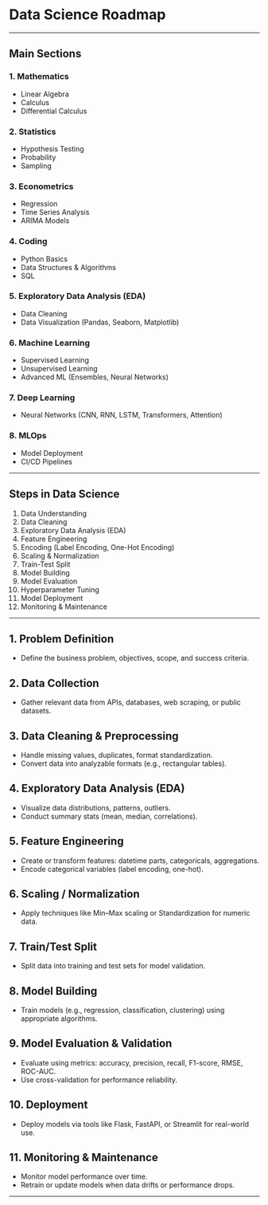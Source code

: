 # Data Science Roadmap  

---

##  Main Sections  

### 1. Mathematics  
- Linear Algebra  
- Calculus  
- Differential Calculus  

### 2. Statistics  
- Hypothesis Testing  
- Probability  
- Sampling  

### 3. Econometrics  
- Regression  
- Time Series Analysis  
- ARIMA Models  

### 4. Coding  
- Python Basics  
- Data Structures & Algorithms  
- SQL  

### 5. Exploratory Data Analysis (EDA)  
- Data Cleaning  
- Data Visualization (Pandas, Seaborn, Matplotlib)  

### 6. Machine Learning  
- Supervised Learning  
- Unsupervised Learning  
- Advanced ML (Ensembles, Neural Networks)  

### 7. Deep Learning  
- Neural Networks (CNN, RNN, LSTM, Transformers, Attention)  

### 8. MLOps  
- Model Deployment  
- CI/CD Pipelines  

---

## Steps in Data Science
1. Data Understanding
2. Data Cleaning
3. Exploratory Data Analysis (EDA)
4. Feature Engineering
5. Encoding (Label Encoding, One-Hot Encoding)
6. Scaling & Normalization
7. Train-Test Split
8. Model Building
9. Model Evaluation
10. Hyperparameter Tuning
11. Model Deployment
12. Monitoring & Maintenance

---

## 1. Problem Definition
- Define the business problem, objectives, scope, and success criteria.

## 2. Data Collection
- Gather relevant data from APIs, databases, web scraping, or public datasets.

## 3. Data Cleaning & Preprocessing
- Handle missing values, duplicates, format standardization.
- Convert data into analyzable formats (e.g., rectangular tables).

## 4. Exploratory Data Analysis (EDA)
- Visualize data distributions, patterns, outliers.
- Conduct summary stats (mean, median, correlations).

## 5. Feature Engineering
- Create or transform features: datetime parts, categoricals, aggregations.
- Encode categorical variables (label encoding, one-hot).

## 6. Scaling / Normalization
- Apply techniques like Min–Max scaling or Standardization for numeric data.

## 7. Train/Test Split
- Split data into training and test sets for model validation.

## 8. Model Building
- Train models (e.g., regression, classification, clustering) using appropriate algorithms.

## 9. Model Evaluation & Validation
- Evaluate using metrics: accuracy, precision, recall, F1-score, RMSE, ROC-AUC.
- Use cross-validation for performance reliability.

## 10. Deployment
- Deploy models via tools like Flask, FastAPI, or Streamlit for real-world use.

## 11. Monitoring & Maintenance
- Monitor model performance over time.
- Retrain or update models when data drifts or performance drops.

---
